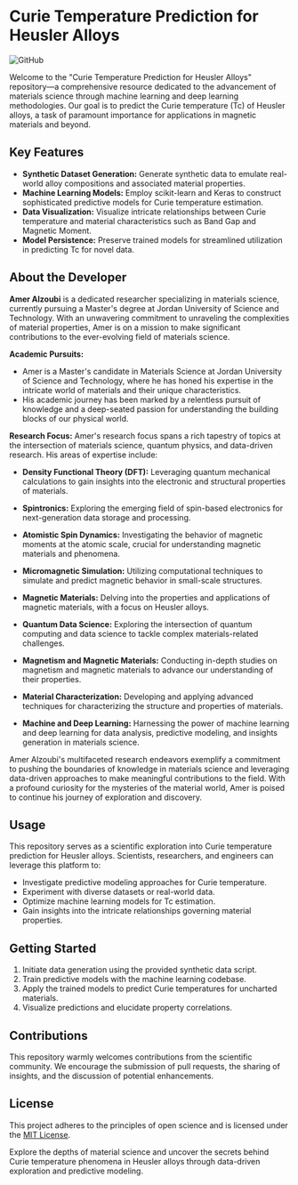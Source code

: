# Curie Temperature Prediction for Heusler Alloys

![GitHub](https://img.shields.io/github/license/your-username/Curie-Temperature-Prediction-Heusler-Alloys)

Welcome to the "Curie Temperature Prediction for Heusler Alloys" repository—a comprehensive resource dedicated to the advancement of materials science through machine learning and deep learning methodologies. Our goal is to predict the Curie temperature (Tc) of Heusler alloys, a task of paramount importance for applications in magnetic materials and beyond.

## Key Features
- **Synthetic Dataset Generation:** Generate synthetic data to emulate real-world alloy compositions and associated material properties.
- **Machine Learning Models:** Employ scikit-learn and Keras to construct sophisticated predictive models for Curie temperature estimation.
- **Data Visualization:** Visualize intricate relationships between Curie temperature and material characteristics such as Band Gap and Magnetic Moment.
- **Model Persistence:** Preserve trained models for streamlined utilization in predicting Tc for novel data.

## About the Developer

**Amer Alzoubi** is a dedicated researcher specializing in materials science, currently pursuing a Master's degree at Jordan University of Science and Technology. With an unwavering commitment to unraveling the complexities of material properties, Amer is on a mission to make significant contributions to the ever-evolving field of materials science.

**Academic Pursuits:**
- Amer is a Master's candidate in Materials Science at Jordan University of Science and Technology, where he has honed his expertise in the intricate world of materials and their unique characteristics.
- His academic journey has been marked by a relentless pursuit of knowledge and a deep-seated passion for understanding the building blocks of our physical world.

**Research Focus:**
Amer's research focus spans a rich tapestry of topics at the intersection of materials science, quantum physics, and data-driven research. His areas of expertise include:

- **Density Functional Theory (DFT):** Leveraging quantum mechanical calculations to gain insights into the electronic and structural properties of materials.
  
- **Spintronics:** Exploring the emerging field of spin-based electronics for next-generation data storage and processing.

- **Atomistic Spin Dynamics:** Investigating the behavior of magnetic moments at the atomic scale, crucial for understanding magnetic materials and phenomena.

- **Micromagnetic Simulation:** Utilizing computational techniques to simulate and predict magnetic behavior in small-scale structures.

- **Magnetic Materials:** Delving into the properties and applications of magnetic materials, with a focus on Heusler alloys.

- **Quantum Data Science:** Exploring the intersection of quantum computing and data science to tackle complex materials-related challenges.

- **Magnetism and Magnetic Materials:** Conducting in-depth studies on magnetism and magnetic materials to advance our understanding of their properties.

- **Material Characterization:** Developing and applying advanced techniques for characterizing the structure and properties of materials.

- **Machine and Deep Learning:** Harnessing the power of machine learning and deep learning for data analysis, predictive modeling, and insights generation in materials science.

Amer Alzoubi's multifaceted research endeavors exemplify a commitment to pushing the boundaries of knowledge in materials science and leveraging data-driven approaches to make meaningful contributions to the field. With a profound curiosity for the mysteries of the material world, Amer is poised to continue his journey of exploration and discovery.

## Usage
This repository serves as a scientific exploration into Curie temperature prediction for Heusler alloys. Scientists, researchers, and engineers can leverage this platform to:
- Investigate predictive modeling approaches for Curie temperature.
- Experiment with diverse datasets or real-world data.
- Optimize machine learning models for Tc estimation.
- Gain insights into the intricate relationships governing material properties.

## Getting Started
1. Initiate data generation using the provided synthetic data script.
2. Train predictive models with the machine learning codebase.
3. Apply the trained models to predict Curie temperatures for uncharted materials.
4. Visualize predictions and elucidate property correlations.

## Contributions
This repository warmly welcomes contributions from the scientific community. We encourage the submission of pull requests, the sharing of insights, and the discussion of potential enhancements.

## License
This project adheres to the principles of open science and is licensed under the [MIT License](LICENSE).

Explore the depths of material science and uncover the secrets behind Curie temperature phenomena in Heusler alloys through data-driven exploration and predictive modeling.
